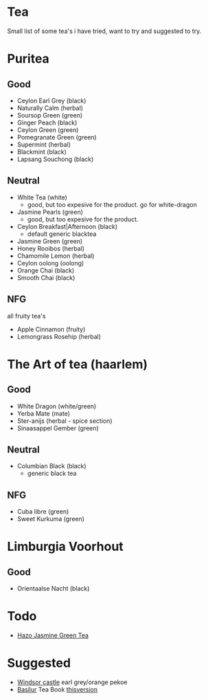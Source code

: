 # Tea

Small list of some tea's i have tried, want to try and suggested to try.

# Puritea

## Good

* Ceylon Earl Grey (black)
* Naturally Calm (herbal)
* Soursop Green (green)
* Ginger Peach (black)
* Ceylon Green (green)
* Pomegranate Green (green)
* Supermint (herbal)
* Blackmint (black)
* Lapsang Souchong (black)

## Neutral

* White Tea (white)
    * good, but too expesive for the product. go for white-dragon 
* Jasmine Pearls (green)
    * good, but too expesive for the product.
* Ceylon Breakfast|Afternoon (black)
    * default generic blacktea
* Jasmine Green (green)
* Honey Rooibos (herbal)
* Chamomile Lemon (herbal)
* Ceylon oolong (oolong)
* Orange Chai (black)
* Smooth Chai (black)

## NFG

all fruity tea's

* Apple Cinnamon (fruity)
* Lemongrass Rosehip (herbal)


# The Art of tea (haarlem)

## Good

* White Dragon (white/green)
* Yerba Mate (mate)
* Ster-anijs (herbal - spice section)
* Sinaasappel Gember (green)

## Neutral

* Columbian Black (black)
    * generic black tea

## NFG

* Cuba libre (green)
* Sweet Kurkuma (green)

# Limburgia Voorhout

## Good

* Orientaalse Nacht (black)

# Todo

* [Hazo Jasmine Green Tea](https://dunyong.com/en/jasmine-green-tea-hazo-100g-13098)

# Suggested

* [Windsor castle](https://www.amazon.de/s?k=windsor+castle+earl+grey&i=grocery&__mk_de_DE=%C3%85M%C3%85%C5%BD%C3%95%C3%91&ref=nb_sb_noss_2) earl grey/orange pekoe  
* [Basilur](https://riselro.com/nl/t/category/ceylon-tea) Tea Book [thisversion](https://www.basilurtea.com/products/miniature-tea-book-volume-1)